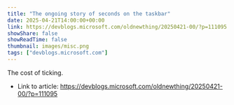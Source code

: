 ```yaml
---
title: "The ongoing story of seconds on the taskbar"
date: 2025-04-21T14:00:00+00:00
link: https://devblogs.microsoft.com/oldnewthing/20250421-00/?p=111095
showShare: false
showReadTime: false
thumbnail: images/misc.png
tags: ["devblogs.microsoft.com"]
---
```

The cost of ticking.

- Link to article: https://devblogs.microsoft.com/oldnewthing/20250421-00/?p=111095